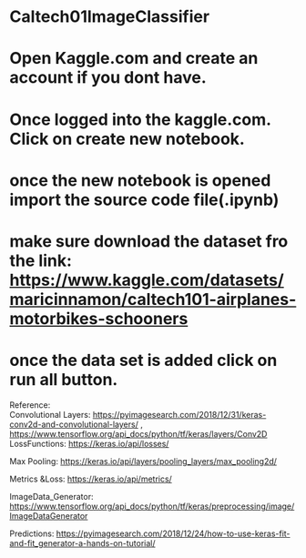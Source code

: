 # Caltech01ImageClassifier
# Open Kaggle.com and create an account if you dont have.
# Once logged into the kaggle.com. Click on create new notebook.
# once the new notebook is opened import the source code file(.ipynb)
# make sure download the dataset fro the  link: https://www.kaggle.com/datasets/maricinnamon/caltech101-airplanes-motorbikes-schooners 
# once the data set is added click on run all button.
Reference:  
Convolutional Layers: https://pyimagesearch.com/2018/12/31/keras-conv2d-and-convolutional-layers/ , https://www.tensorflow.org/api_docs/python/tf/keras/layers/Conv2D
LossFunctions: https://keras.io/api/losses/

Max Pooling: https://keras.io/api/layers/pooling_layers/max_pooling2d/ 

Metrics &Loss: https://keras.io/api/metrics/

ImageData_Generator: https://www.tensorflow.org/api_docs/python/tf/keras/preprocessing/image/ImageDataGenerator 

Predictions: https://pyimagesearch.com/2018/12/24/how-to-use-keras-fit-and-fit_generator-a-hands-on-tutorial/
